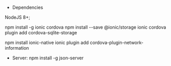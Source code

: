 
- Dependencies

NodeJS 8+;

npm install -g ionic cordova
npm install --save @ionic/storage
ionic cordova plugin add cordova-sqlite-storage

npm install ionic-native
ionic plugin add cordova-plugin-network-information


- Server:
npm install -g json-server

